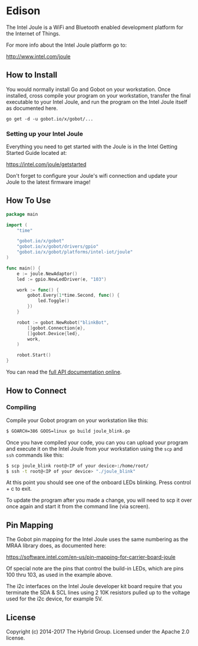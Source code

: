 # Edison

The Intel Joule is a WiFi and Bluetooth enabled development platform for the Internet of Things.

For more info about the Intel Joule platform go to:

http://www.intel.com/joule

## How to Install

You would normally install Go and Gobot on your workstation. Once installed, cross compile your program on your workstation, transfer the final executable to your Intel Joule, and run the program on the Intel Joule itself as documented here.

```
go get -d -u gobot.io/x/gobot/...
```

### Setting up your Intel Joule

Everything you need to get started with the Joule is in the Intel Getting Started Guide located at:

https://intel.com/joule/getstarted

Don't forget to configure your Joule's wifi connection and update your Joule to the latest firmware image!

## How To Use


```go
package main

import (
	"time"

	"gobot.io/x/gobot"
	"gobot.io/x/gobot/drivers/gpio"
	"gobot.io/x/gobot/platforms/intel-iot/joule"
)

func main() {
	e := joule.NewAdaptor()
	led := gpio.NewLedDriver(e, "103")

	work := func() {
		gobot.Every(1*time.Second, func() {
			led.Toggle()
		})
	}

	robot := gobot.NewRobot("blinkBot",
		[]gobot.Connection{e},
		[]gobot.Device{led},
		work,
	)

	robot.Start()
}
```

You can read the [full API documentation online](http://godoc.org/gobot.io/x/gobot).

## How to Connect

### Compiling

Compile your Gobot program on your workstation like this:

```bash
$ GOARCH=386 GOOS=linux go build joule_blink.go
```

Once you have compiled your code, you can you can upload your program and execute it on the Intel Joule from your workstation using the `scp` and `ssh` commands like this:

```bash
$ scp joule_blink root@<IP of your device>:/home/root/
$ ssh -t root@<IP of your device> "./joule_blink"
```

At this point you should see one of the onboard LEDs blinking. Press control + c
to exit.

To update the program after you made a change, you will need to scp it
over once again and start it from the command line (via screen).

## Pin Mapping

The Gobot pin mapping for the Intel Joule uses the same numbering as the MRAA library does, as documented here:

https://software.intel.com/en-us/pin-mapping-for-carrier-board-joule

Of special note are the pins that control the build-in LEDs, which are pins 100 thru 103, as used in the example above.

The i2c interfaces on the Intel Joule developer kit board require that you terminate the SDA & SCL lines using 2 10K resistors pulled up to the voltage used for the i2c device, for example 5V.

## License
Copyright (c) 2014-2017 The Hybrid Group. Licensed under the Apache 2.0 license.
